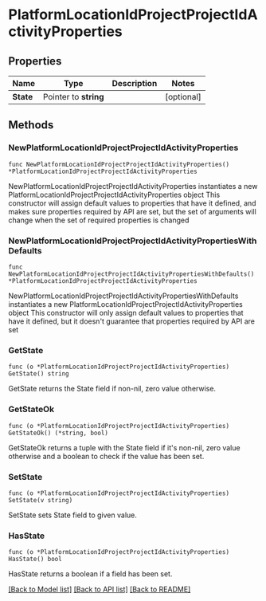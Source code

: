 # PlatformLocationIdProjectProjectIdActivityProperties

## Properties

Name | Type | Description | Notes
------------ | ------------- | ------------- | -------------
**State** | Pointer to **string** |  | [optional] 

## Methods

### NewPlatformLocationIdProjectProjectIdActivityProperties

`func NewPlatformLocationIdProjectProjectIdActivityProperties() *PlatformLocationIdProjectProjectIdActivityProperties`

NewPlatformLocationIdProjectProjectIdActivityProperties instantiates a new PlatformLocationIdProjectProjectIdActivityProperties object
This constructor will assign default values to properties that have it defined,
and makes sure properties required by API are set, but the set of arguments
will change when the set of required properties is changed

### NewPlatformLocationIdProjectProjectIdActivityPropertiesWithDefaults

`func NewPlatformLocationIdProjectProjectIdActivityPropertiesWithDefaults() *PlatformLocationIdProjectProjectIdActivityProperties`

NewPlatformLocationIdProjectProjectIdActivityPropertiesWithDefaults instantiates a new PlatformLocationIdProjectProjectIdActivityProperties object
This constructor will only assign default values to properties that have it defined,
but it doesn't guarantee that properties required by API are set

### GetState

`func (o *PlatformLocationIdProjectProjectIdActivityProperties) GetState() string`

GetState returns the State field if non-nil, zero value otherwise.

### GetStateOk

`func (o *PlatformLocationIdProjectProjectIdActivityProperties) GetStateOk() (*string, bool)`

GetStateOk returns a tuple with the State field if it's non-nil, zero value otherwise
and a boolean to check if the value has been set.

### SetState

`func (o *PlatformLocationIdProjectProjectIdActivityProperties) SetState(v string)`

SetState sets State field to given value.

### HasState

`func (o *PlatformLocationIdProjectProjectIdActivityProperties) HasState() bool`

HasState returns a boolean if a field has been set.


[[Back to Model list]](../README.md#documentation-for-models) [[Back to API list]](../README.md#documentation-for-api-endpoints) [[Back to README]](../README.md)


